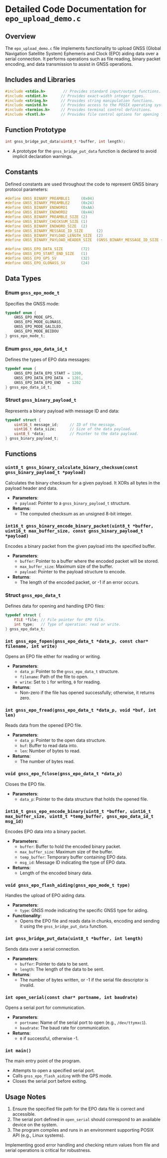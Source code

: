 # Detailed Code Documentation for `epo_upload_demo.c`

## Overview
The `epo_upload_demo.c` file implements functionality to upload GNSS (Global Navigation Satellite System) Ephemeris and Clock (EPO) aiding data over a serial connection. It performs operations such as file reading, binary packet encoding, and data transmission to assist in GNSS operations.

## Includes and Libraries
```c
#include <stdio.h>        // Provides standard input/output functions.
#include <stdint.h>      // Provides exact-width integer types.
#include <string.h>      // Provides string manipulation functions.
#include <unistd.h>      // Provides access to the POSIX operating system API (usleep).
#include <termios.h>     // Provides terminal control definitions.
#include <fcntl.h>       // Provides file control options for opening files.
```

## Function Prototype
```c
int gnss_bridge_put_data(uint8_t *buffer, int length);
```
- A prototype for the `gnss_bridge_put_data` function is declared to avoid implicit declaration warnings.

## Constants
Defined constants are used throughout the code to represent GNSS binary protocol parameters:
```c
#define GNSS_BINARY_PREAMBLE1     (0x04)
#define GNSS_BINARY_PREAMBLE2     (0x24)
#define GNSS_BINARY_ENDWORD1      (0xAA)
#define GNSS_BINARY_ENDWORD2      (0x44)
#define GNSS_BINARY_PREAMBLE_SIZE (2)
#define GNSS_BINARY_CHECKSUM_SIZE (1)
#define GNSS_BINARY_ENDWORD_SIZE  (2)
#define GNSS_BINARY_MESSAGE_ID_SIZE      (2)
#define GNSS_BINARY_PAYLOAD_LENGTH_SIZE  (2)
#define GNSS_BINARY_PAYLOAD_HEADER_SIZE  (GNSS_BINARY_MESSAGE_ID_SIZE + GNSS_BINARY_PAYLOAD_LENGTH_SIZE)

#define GNSS_EPO_DATA_SIZE        (72)
#define GNSS_EPO_START_END_SIZE   (1)
#define GNSS_EPO_GPS_SV           (32)
#define GNSS_EPO_GLONASS_SV       (24)
```

## Data Types

### Enum `gnss_epo_mode_t`
Specifies the GNSS mode:
```c
typedef enum {
    GNSS_EPO_MODE_GPS,
    GNSS_EPO_MODE_GLONASS,
    GNSS_EPO_MODE_GALILEO,
    GNSS_EPO_MODE_BEIDOU
} gnss_epo_mode_t;
```

### Enum `gnss_epo_data_id_t`
Defines the types of EPO data messages:
```c
typedef enum {
    GNSS_EPO_DATA_EPO_START = 1200,
    GNSS_EPO_DATA_EPO_DATA  = 1201,
    GNSS_EPO_DATA_EPO_END   = 1202
} gnss_epo_data_id_t;
```

### Struct `gnss_binary_payload_t`
Represents a binary payload with message ID and data:
```c
typedef struct {
    uint16_t message_id;     // ID of the message.
    uint16_t data_size;      // Size of the data payload.
    uint8_t *data;           // Pointer to the data payload.
} gnss_binary_payload_t;
```

## Functions

### `uint8_t gnss_binary_calculate_binary_checksum(const gnss_binary_payload_t *payload)`
Calculates the binary checksum for a given payload. It XORs all bytes in the payload header and data.
- **Parameters**: 
  - `payload`: Pointer to a `gnss_binary_payload_t` structure.
- **Returns**: 
  - The computed checksum as an unsigned 8-bit integer.

### `int16_t gnss_binary_encode_binary_packet(uint8_t *buffer, uint16_t max_buffer_size, const gnss_binary_payload_t *payload)`
Encodes a binary packet from the given payload into the specified buffer.
- **Parameters**: 
  - `buffer`: Pointer to a buffer where the encoded packet will be stored.
  - `max_buffer_size`: Maximum size of the buffer.
  - `payload`: Pointer to the payload structure to encode.
- **Returns**:
  - The length of the encoded packet, or -1 if an error occurs.

### Struct `gnss_epo_data_t`
Defines data for opening and handling EPO files:
```c
typedef struct {
    FILE *file; // File pointer for EPO file.
    int type;   // Type of operation: read or write.
} gnss_epo_data_t;
```

### `int gnss_epo_fopen(gnss_epo_data_t *data_p, const char* filename, int write)`
Opens an EPO file either for reading or writing.
- **Parameters**:
  - `data_p`: Pointer to the `gnss_epo_data_t` structure.
  - `filename`: Path of the file to open.
  - `write`: Set to `1` for writing, `0` for reading.
- **Returns**:
  - Non-zero if the file has opened successfully; otherwise, it returns zero.

### `int gnss_epo_fread(gnss_epo_data_t *data_p, void *buf, int len)`
Reads data from the opened EPO file.
- **Parameters**:
  - `data_p`: Pointer to the open data structure.
  - `buf`: Buffer to read data into.
  - `len`: Number of bytes to read.
- **Returns**:
  - The number of bytes read.

### `void gnss_epo_fclose(gnss_epo_data_t *data_p)`
Closes the EPO file.
- **Parameters**:
  - `data_p`: Pointer to the data structure that holds the opened file.

### `int16_t gnss_epo_encode_binary(uint8_t *buffer, uint16_t max_buffer_size, uint8_t *temp_buffer, gnss_epo_data_id_t msg_id)`
Encodes EPO data into a binary packet.
- **Parameters**:
  - `buffer`: Buffer to hold the encoded binary packet.
  - `max_buffer_size`: Maximum size of the buffer.
  - `temp_buffer`: Temporary buffer containing EPO data.
  - `msg_id`: Message ID indicating the type of EPO data.
- **Returns**:
  - Length of the encoded binary data.

### `void gnss_epo_flash_aiding(gnss_epo_mode_t type)`
Handles the upload of EPO aiding data.
- **Parameters**:
  - `type`: GNSS mode indicating the specific GNSS type for aiding.
- **Functionality**:
  - Opens the EPO file and reads data in chunks, encoding and sending it using the `gnss_bridge_put_data` function.

### `int gnss_bridge_put_data(uint8_t *buffer, int length)`
Sends data over a serial connection.
- **Parameters**:
  - `buffer`: Pointer to data to be sent.
  - `length`: The length of the data to be sent.
- **Returns**:
  - The number of bytes written, or -1 if the serial file descriptor is invalid.

### `int open_serial(const char* portname, int baudrate)`
Opens a serial port for communication.
- **Parameters**:
  - `portname`: Name of the serial port to open (e.g., `/dev/ttymxc1`).
  - `baudrate`: The baud rate for communication.
- **Returns**:
  - `0` if successful, otherwise -1.

### `int main()`
The main entry point of the program.
- Attempts to open a specified serial port.
- Calls `gnss_epo_flash_aiding` with the GPS mode.
- Closes the serial port before exiting.

## Usage Notes
1. Ensure the specified file path for the EPO data file is correct and accessible.
2. The serial port defined in `open_serial` should correspond to an available device on the system.
3. The program compiles and runs in an environment supporting POSIX API (e.g., Linux systems). 

Implementing good error handling and checking return values from file and serial operations is critical for robustness.
